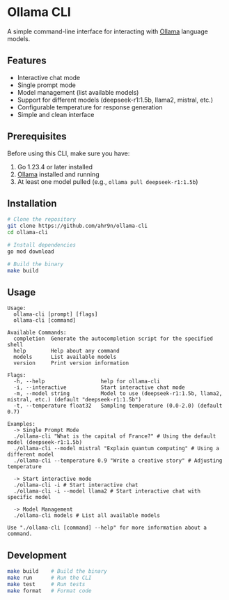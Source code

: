 # Ollama CLI

A simple command-line interface for interacting with [Ollama](https://ollama.ai/) language models.

## Features

- Interactive chat mode
- Single prompt mode
- Model management (list available models)
- Support for different models (deepseek-r1:1.5b, llama2, mistral, etc.)
- Configurable temperature for response generation
- Simple and clean interface

## Prerequisites

Before using this CLI, make sure you have:

1. Go 1.23.4 or later installed
2. [Ollama](https://ollama.ai/) installed and running
3. At least one model pulled (e.g., `ollama pull deepseek-r1:1.5b`)

## Installation

```bash
# Clone the repository
git clone https://github.com/ahr9n/ollama-cli
cd ollama-cli

# Install dependencies
go mod download

# Build the binary
make build
```

## Usage

```
Usage:
  ollama-cli [prompt] [flags]
  ollama-cli [command]

Available Commands:
  completion  Generate the autocompletion script for the specified shell
  help        Help about any command
  models      List available models
  version     Print version information

Flags:
  -h, --help                  help for ollama-cli
  -i, --interactive           Start interactive chat mode
  -m, --model string          Model to use (deepseek-r1:1.5b, llama2, mistral, etc.) (default "deepseek-r1:1.5b")
  -t, --temperature float32   Sampling temperature (0.0-2.0) (default 0.7)

Examples:
  -> Single Prompt Mode
  ./ollama-cli "What is the capital of France?" # Using the default model (deepseek-r1:1.5b)
  ./ollama-cli --model mistral "Explain quantum computing" # Using a different model
  ./ollama-cli --temperature 0.9 "Write a creative story" # Adjusting temperature

  -> Start interactive mode
  ./ollama-cli -i # Start interactive chat
  ./ollama-cli -i --model llama2 # Start interactive chat with specific model

  -> Model Management
  ./ollama-cli models # List all available models

Use "./ollama-cli [command] --help" for more information about a command.
```

## Development

```bash
make build    # Build the binary
make run      # Run the CLI
make test     # Run tests
make format   # Format code
```
